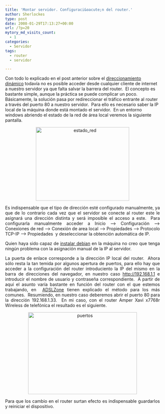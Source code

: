 ```yaml
---
title: 'Montar servidor. Configuraci&oacute;n del router.'
author: Sherlockes
type: post
date: 2008-01-29T17:13:27+00:00
url: /?p=20
mytory_md_visits_count:
  - 1
categories:
  - Servidor
tags:
  - router
  - servidor

---
```

Con todo lo explicado en el post anterior sobre el [direccionamiento din&#225;mico][1] todav&#237;a no es posible acceder desde cualquier cliente de internet a nuestro servidor ya que falta salvar la barrera del router.&#160; El concepto es bastante simple, aunque la pr&#225;ctica se puede complicar un poco.&#160; B&#225;sicamente, la soluci&#243;n pasa por redireccionar el tr&#225;fico entrante al router a trav&#233;s del puerto 80 a nuestro servidor.&#160; Para ello es necesario saber la IP local de la m&#225;quina donde est&#225; montado el servidor.&#160; En un entorno windows abriendo el estado de la red de &#225;rea local veremos la siguiente pantalla.

<p align="center">
  <img style="border-top-width: 0px; border-left-width: 0px; border-bottom-width: 0px; border-right-width: 0px" height="239" alt="estado_red" src="http://sherver.homeip.net/blog/wp-content/uploads/2008/01/windowslivewritermontarservidor.configuracindelrouter-10045estado-red-thumb.jpg" width="304" border="0" />
</p>

<p align="justify">
  Es indispensable que el tipo de direcci&#243;n est&#233; configurado manualmente, ya que de lo contrario cada vez que el servidor se conecte al router este le asignar&#225; una direcci&#243;n distinta y ser&#225; imposible el acceso a este.&#160; Para configurarla manualmente acceder a Inicio &#8211;> Configuraci&#243;n &#8211;> Conexiones de red &#8211;> Conexi&#243;n de area local &#8211;> Propiedades &#8211;> Protocolo TCP-IP &#8211;> Propiedades&#160; y deseleccionar la obtenci&#243;n autom&#225;tica de IP.
</p>

<!--more-->

<p align="justify">
  Quien haya sido capaz de <a href="http://sherver.homeip.net/blog/?p=8">instalar debian</a> en la m&#225;quina no creo que tenga ning&#250;n problema con la asignaci&#243;n manual de la IP al servidor.
</p>

<p align="justify">
  La puerta de enlace corresponde a la direcci&#243;n IP local del router.&#160; Ahora s&#243;lo resta la tan temida por algunos apertura de puertos, para ello hay que acceder a la configuraci&#243;n del router introduciento la IP del mismo en la barra de direcciones del navegador, en nuestro caso <a href="http://192.168.1.1">http://192.168.1.1</a> e introducir el nombre de usuario y contrase&#241;a correspondiente.&#160; A partir de aqu&#237; el asunto var&#237;a bastante en funci&#243;n del router con el que estemos trabajando, en&#160; <a href="http://www.adslzone.net/emule_id.html" target="_blank">ADSLZone</a> tienen explicado el m&#233;todo para los m&#225;s comunes.&#160; Resumiendo, en nuestro caso deberemos abrir el puerto 80 para la direcci&#243;n 192.168.1.33.&#160; En mi caso, con el router Amper Xavi x7768r Wireless de telef&#243;nica el resultado es el siguiente.
</p>

<p align="center">
  <a href="http://sherver.homeip.net/blog/wp-content/uploads/2008/01/windowslivewritermontarservidor.configuracindelrouter-10045puertos-2.jpg"><img style="border-right: 0px; border-top: 0px; border-left: 0px; border-bottom: 0px" height="266" alt="puertos" src="http://sherver.homeip.net/blog/wp-content/uploads/2008/01/windowslivewritermontarservidor.configuracindelrouter-10045puertos-thumb.jpg" width="354" border="0" /></a>
</p>

<p align="justify">
  Para que los cambio en el router surtan efecto es indispensable guardarlos y reiniciar el dispositivo.
</p>

 [1]: http://sherver.homeip.net/blog/?p=16
